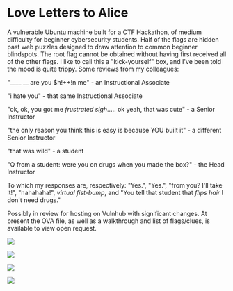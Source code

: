# Love Letters to Alice

A vulnerable Ubuntu machine built for a CTF Hackathon, of medium difficulty for beginner cybersecurity students. Half of the flags are hidden past web puzzles designed to draw attention to common beginner blindspots. The root flag cannot be obtained without having first received all of the other flags. I like to call this a "kick-yourself" box, and I've been told the mood is quite trippy. Some reviews from my colleagues:

"____ __ are you $h!++!n me" - an Instructional Associate

"i hate you" - that same Instructional Associate

"ok, ok, you got me *frustrated sigh*..... ok yeah, that was cute" - a Senior Instructor

"the only reason you think this is easy is because YOU built it" - a different Senior Instructor

"that was wild" - a student

"Q from a student: were you on drugs when you made the box?" - the Head Instructor


To which my responses are, respectively: "Yes.", "Yes.", "from you? I'll take it!", "hahahaha!", *virtual fist-bump*, and "You tell that student that *flips hair* I don't need drugs."


Possibly in review for hosting on Vulnhub with significant changes. At present the OVA file, as well as a walkthrough and list of flags/clues, is available to view open request.

![](https://i.imgur.com/7UT8ZyZ.png)

![](https://i.imgur.com/j2K7eaN.jpg)

![](https://i.imgur.com/0YUiEDF.png)

![](https://i.imgur.com/1TQ7n8C.png)
